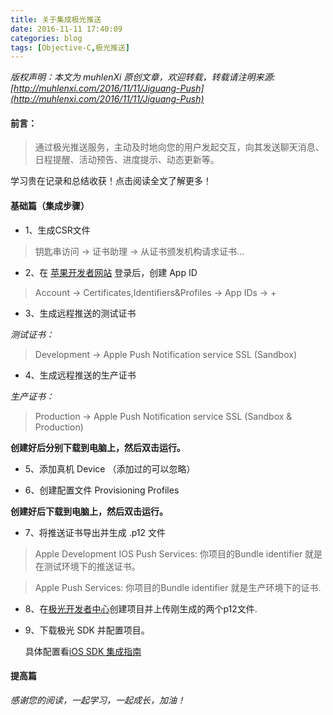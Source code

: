 ```yaml
---
title: 关于集成极光推送
date: 2016-11-11 17:40:09
categories: blog
tags: [Objective-C,极光推送]
---
```


 *版权声明：本文为 muhlenXi 原创文章，欢迎转载，转载请注明来源: [http://muhlenxi.com/2016/11/11/Jiguang-Push](http://muhlenxi.com/2016/11/11/Jiguang-Push)*

#### 前言：

> 通过极光推送服务，主动及时地向您的用户发起交互，向其发送聊天消息、日程提醒、活动预告、进度提示、动态更新等。

学习贵在记录和总结收获！点击阅读全文了解更多！　　

<!-- more --> 

#### 基础篇（集成步骤）

* 1、生成CSR文件

 > 钥匙串访问 -> 证书助理 -> 从证书颁发机构请求证书...
	
* 2、在 [苹果开发者网站](https://developer.apple.com/) 登录后，创建 App ID

 > Account -> Certificates,Identifiers&Profiles -> App IDs -> +

* 3、生成远程推送的测试证书

 *测试证书：*	 
> Development -> Apple Push Notification service SSL (Sandbox)
 
* 4、生成远程推送的生产证书
 
 *生产证书：*
> Production -> Apple Push Notification service SSL (Sandbox & Production)

 **创建好后分别下载到电脑上，然后双击运行。**

* 5、添加真机 Device （添加过的可以忽略）

* 6、创建配置文件 Provisioning Profiles 

 **创建好后下载到电脑上，然后双击运行。**

* 7、将推送证书导出并生成 .p12 文件

 > Apple Development IOS Push Services: 你项目的Bundle identifier 就是在测试环境下的推送证书。
 
 > Apple Push Services: 你项目的Bundle identifier 就是生产环境下的证书.

* 8、在[极光开发者中心](https://www.jiguang.cn/)创建项目并上传刚生成的两个p12文件.

* 9、下载极光 SDK 并配置项目。

  具体配置看[iOS SDK 集成指南](http://docs.jiguang.cn/jpush/client/iOS/ios_guide_new/)

#### 提高篇

*感谢您的阅读，一起学习，一起成长，加油！*